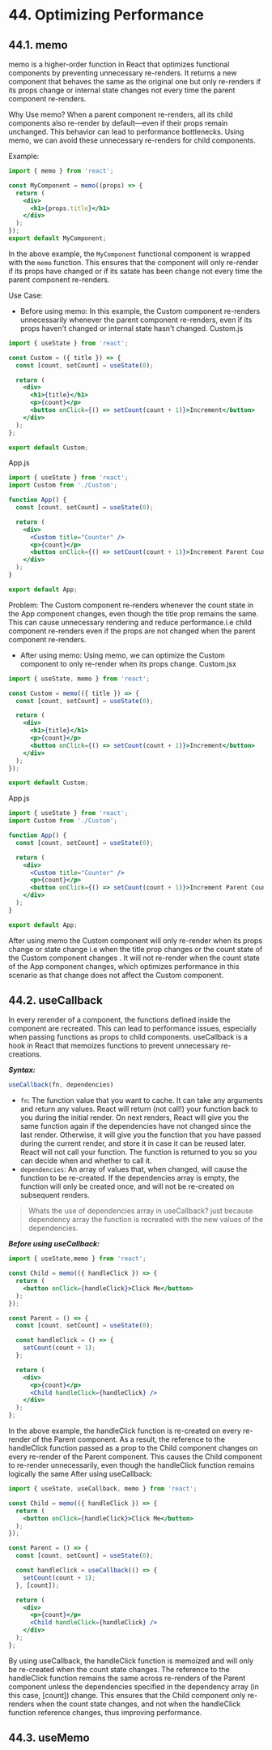 <!-- Usecallback
useMemo -->
# 44. Optimizing Performance
## 44.1. memo
memo is a higher-order function in React that optimizes functional components by preventing unnecessary re-renders. It returns a new component that behaves the same as the original one but only re-renders if its props change or internal state changes not every time the parent component re-renders.


Why Use memo?
When a parent component re-renders, all its child components also re-render by default—even if their props remain unchanged. This behavior can lead to performance bottlenecks. Using memo, we can avoid these unnecessary re-renders for child components.


Example:
```jsx
import { memo } from 'react';

const MyComponent = memo((props) => {
  return (
    <div>
      <h1>{props.title}</h1>
    </div>
  );
});
export default MyComponent;
```
In the above example, the `MyComponent` functional component is wrapped with the `memo` function. This ensures that the component will only re-render if its props have changed or if its satate has been change not every time the parent component re-renders.


Use Case:
- Before using memo:
In this example, the Custom component re-renders unnecessarily whenever the parent component re-renders, even if its props haven't changed or internal state hasn't changed.
Custom.js
```jsx
import { useState } from 'react';

const Custom = ({ title }) => {
  const [count, setCount] = useState(0);

  return (
    <div>
      <h1>{title}</h1>
      <p>{count}</p>
      <button onClick={() => setCount(count + 1)}>Increment</button>
    </div>
  );
};

export default Custom;
```

App.js
```jsx
import { useState } from 'react';
import Custom from './Custom';

function App() {
  const [count, setCount] = useState(0);

  return (
    <div>
      <Custom title="Counter" />
      <p>{count}</p>
      <button onClick={() => setCount(count + 1)}>Increment Parent Count</button>
    </div>
  );
}

export default App;
```
Problem: The Custom component re-renders whenever the count state in the App component changes, even though the title prop remains the same. This can cause unnecessary rendering and reduce performance.i.e child component re-renders even if the props are not changed when the parent component re-renders.


- After using memo:
Using memo, we can optimize the Custom component to only re-render when its props change.
Custom.jsx
```jsx
import { useState, memo } from 'react';

const Custom = memo(({ title }) => {
  const [count, setCount] = useState(0);

  return (
    <div>
      <h1>{title}</h1>
      <p>{count}</p>
      <button onClick={() => setCount(count + 1)}>Increment</button>
    </div>
  );
});

export default Custom;
```

App.js
```jsx
import { useState } from 'react';
import Custom from './Custom';

function App() {
  const [count, setCount] = useState(0);

  return (
    <div>
      <Custom title="Counter" />
      <p>{count}</p>
      <button onClick={() => setCount(count + 1)}>Increment Parent Count</button>
    </div>
  );
}

export default App;
```
After using memo the Custom component will only re-render when its props change or state change i.e when the title prop changes or the count state of the Custom component changes . It will not re-render when the count state of the App component changes, which optimizes performance in this scenario as that change does not affect the Custom component.

## 44.2. useCallback
In every rerender of a component, the functions defined inside the component are recreated. This can lead to performance issues, especially when passing functions as props to child components. useCallback is a hook in React that memoizes functions to prevent unnecessary re-creations.

***Syntax:***
```jsx
useCallback(fn, dependencies) 
```
- `fn`: The function value that you want to cache. It can take any arguments and return any values. React will return (not call!) your function back to you during the initial render. On next renders, React will give you the same function again if the dependencies have not changed since the last render. Otherwise, it will give you the function that you have passed during the current render, and store it in case it can be reused later. React will not call your function. The function is returned to you so you can decide when and whether to call it.
- `dependencies`: An array of values that, when changed, will cause the function to be re-created. If the dependencies array is empty, the function will only be created once, and will not be re-created on subsequent renders.

> Whats the use of dependencies array in useCallback?
just because dependency array the function is recreated with the new values of the dependencies.

***Before using useCallback:***
```jsx
import { useState,memo } from 'react';

const Child = memo(({ handleClick }) => {
  return (
    <button onClick={handleClick}>Click Me</button>
  );
});

const Parent = () => {
  const [count, setCount] = useState(0);

  const handleClick = () => {
    setCount(count + 1);
  };

  return (
    <div>
      <p>{count}</p>
      <Child handleClick={handleClick} />
    </div>
  );
};
```
In the above example, the handleClick function is re-created on every re-render of the Parent component. As a result, the reference to the handleClick function passed as a prop to the Child component changes on every re-render of the Parent component. This causes the Child component to re-render unnecessarily, even though the handleClick function remains logically the same
After using useCallback:

```jsx
import { useState, useCallback, memo } from 'react';

const Child = memo(({ handleClick }) => {
  return (
    <button onClick={handleClick}>Click Me</button>
  );
});

const Parent = () => {
  const [count, setCount] = useState(0);

  const handleClick = useCallback(() => {
    setCount(count + 1);
  }, [count]);

  return (
    <div>
      <p>{count}</p>
      <Child handleClick={handleClick} />
    </div>
  );
};
```
By using useCallback, the handleClick function is memoized and will only be re-created when the count state changes. The reference to the handleClick function remains the same across re-renders of the Parent component unless the dependencies specified in the dependency array (in this case, [count]) change.
This ensures that the Child component only re-renders when the count state changes, and not when the handleClick function reference changes, thus improving performance.


## 44.3. useMemo